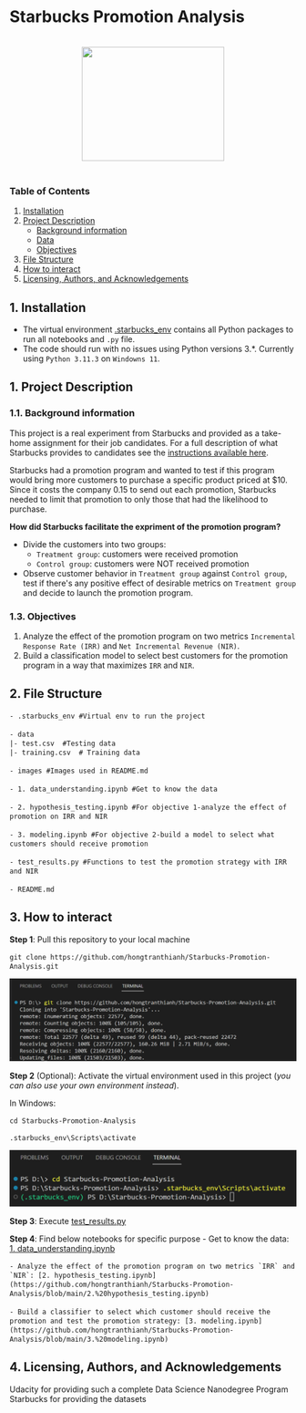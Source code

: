 # Starbucks Promotion Analysis

<br>
<div align="center">
<img src="https://opj.ca/wp-content/uploads/2018/02/New-Starbucks-Logo-1200x969.jpg" width="250" height="200">
</div>
<br>

### Table of Contents

1. [Installation](#installation)
2. [Project Description](#project-description)
    - [Background information](#background-info)
    - [Data](#data)
    - [Objectives](#objective)
3. [File Structure](#files)
4. [How to interact](#interact)
5. [Licensing, Authors, and Acknowledgements](#licensing)


## 1. Installation <a name="installation"></a>
* The virtual environment [.starbucks_env](https://github.com/hongtranthianh/Starbucks-Promotion-Analysis/tree/main/.starbucks_env) contains all Python packages to run all notebooks and `.py` file.
* The code should run with no issues using Python versions 3.*. Currently using `Python 3.11.3` on `Windowns 11`.

## 1. Project Description <a name="project-description"></a>

### 1.1. Background information <a name="background-info"></a>
This project is a real experiment from Starbucks and provided as a take-home assignment for their job candidates. For a full description of what Starbucks provides to candidates see the [instructions available here](https://drive.google.com/file/d/18klca9Sef1Rs6q8DW4l7o349r8B70qXM/view).

Starbucks had a promotion program and wanted to test if this program would bring more customers to purchase a specific product priced at $10. Since it costs the company 0.15 to send out each promotion, Starbucks needed to limit that promotion to only those that had the likelihood to purchase.

**How did Starbucks facilitate the expriment of the promotion program?**
- Divide the customers into two groups:
    + `Treatment group`: customers were received promotion
    + `Control group`: customers were NOT received promotion
- Observe customer behavior in `Treatment group` against `Control group`, test if there's any positive effect of desirable metrics on `Treatment group` and decide to launch the promotion program.

### 1.3. Objectives <a name="objective"></a>

1. Analyze the effect of the promotion program on two metrics `Incremental Response Rate (IRR)` and `Net Incremental Revenue (NIR)`.
2. Build a classification model to select best customers for the promotion program in a way that maximizes `IRR` and `NIR`.
## 2. File Structure<a name="files"></a>

```
- .starbucks_env #Virtual env to run the project

- data
|- test.csv  #Testing data
|- training.csv  # Training data

- images #Images used in README.md

- 1. data_understanding.ipynb #Get to know the data

- 2. hypothesis_testing.ipynb #For objective 1-analyze the effect of promotion on IRR and NIR

- 3. modeling.ipynb #For objective 2-build a model to select what customers should receive promotion

- test_results.py #Functions to test the promotion strategy with IRR and NIR

- README.md

```

## 3. How to interact<a name="interact"></a>

**Step 1**: Pull this repository to your local machine
```
git clone https://github.com/hongtranthianh/Starbucks-Promotion-Analysis.git
```

<p ><img src="images/clone-repo.png" alt="image" ></p>

**Step 2** (Optional): Activate the virtual environment used in this project (*you can also use your own environment instead*).

In Windows:

```
cd Starbucks-Promotion-Analysis
```

```
.starbucks_env\Scripts\activate
```

<p ><img src="images/cd-and-activate-venv.png" alt="image" ></p>

**Step 3**: Execute [test_results.py](https://github.com/hongtranthianh/Starbucks-Promotion-Analysis/blob/main/test_results.py)

**Step 4**: Find below notebooks for specific purpose
    - Get to know the data: [1. data_understanding.ipynb](https://github.com/hongtranthianh/Starbucks-Promotion-Analysis/blob/main/1.%20data_understanding.ipynb)

    - Analyze the effect of the promotion program on two metrics `IRR` and `NIR`: [2. hypothesis_testing.ipynb](https://github.com/hongtranthianh/Starbucks-Promotion-Analysis/blob/main/2.%20hypothesis_testing.ipynb)
    
    - Build a classifier to select which customer should receive the promotion and test the promotion strategy: [3. modeling.ipynb](https://github.com/hongtranthianh/Starbucks-Promotion-Analysis/blob/main/3.%20modeling.ipynb)

## 4. Licensing, Authors, and Acknowledgements<a name="licensing"></a>

Udacity for providing such a complete Data Science Nanodegree Program
Starbucks for providing the datasets
